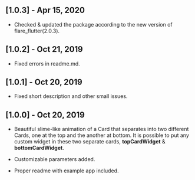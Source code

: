 ## [1.0.3] - Apr 15, 2020

* Checked & updated the package according to the new version of flare_flutter(2.0.3).

## [1.0.2] - Oct 21, 2019

* Fixed errors in readme.md. 

## [1.0.1] - Oct 20, 2019

* Fixed short description and other small issues. 

## [1.0.0] - Oct 20, 2019

* Beautiful slime-like animation of a Card that separates into two different Cards, one at the top and the another at bottom. It is possible to put any custom widget in these two separate cards, **topCardWidget** & **bottomCardWidget**.

* Customizable parameters added.

* Proper readme with example app included.
